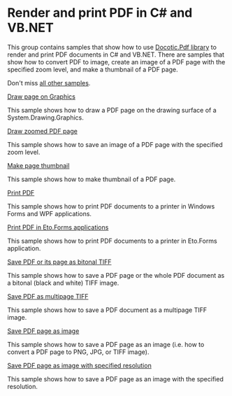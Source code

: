 # Render and print PDF in C# and VB.NET
This group contains samples that show how to use [Docotic.Pdf library](https://bitmiracle.com/pdf-library/) to render and print PDF documents in C# and VB.NET. There are samples that show how to convert PDF to image, create an image of a PDF page with the specified zoom level, and make a thumbnail of a PDF page.

Don't miss [all other samples](/Samples).

[Draw page on Graphics](/Samples/Draw%20and%20print%20PDF/DrawPageOnGraphics)

This sample shows how to draw a PDF page on the drawing surface of a System.Drawing.Graphics.

[Draw zoomed PDF page](/Samples/Draw%20and%20print%20PDF/DrawZoomedPage)

This sample shows how to save an image of a PDF page with the specified zoom level.

[Make page thumbnail](/Samples/Draw%20and%20print%20PDF/MakePageThumbnail)

This sample shows how to make thumbnail of a PDF page.

[Print PDF](/Samples/Draw%20and%20print%20PDF/PrintPdf)

This sample shows how to print PDF documents to a printer in Windows Forms and WPF applications.

[Print PDF in Eto.Forms applications](/Samples/Draw%20and%20print%20PDF/PrintPdfEtoForms)

This sample shows how to print PDF documents to a printer in Eto.Forms application.

[Save PDF or its page as bitonal TIFF](/Samples/Draw%20and%20print%20PDF/SaveAsBitonalTiff)

This sample shows how to save a PDF page or the whole PDF document as a bitonal (black and white) TIFF image.

[Save PDF as multipage TIFF](/Samples/Draw%20and%20print%20PDF/SaveAsTiff)

This sample shows how to save a PDF document as a multipage TIFF image.

[Save PDF page as image](/Samples/Draw%20and%20print%20PDF/SavePageAsImage)

This sample shows how to save a PDF page as an image (i.e. how to convert a PDF page to PNG, JPG, or TIFF image).

[Save PDF page as image with specified resolution](/Samples/Draw%20and%20print%20PDF/SavePageCustomResolution)

This sample shows how to save a PDF page as an image with the specified resolution.
